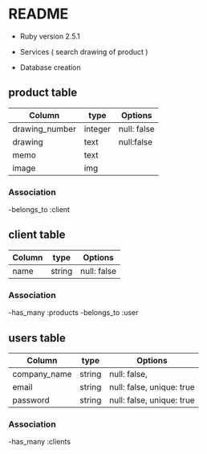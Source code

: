 # README

* Ruby version  2.5.1

* Services ( search drawing of product )

* Database creation

## product table
|Column|type|Options|
|------|----|-------|
|drawing_number|integer|null: false|unique: true|
|drawing|text|null:false
|memo|text|
|image|img|
### Association
-belongs_to :client

## client table
|Column|type|Options|
|------|----|-------|
|name|string|null: false|unique: true|
### Association
-has_many :products
-belongs_to :user


## users table
|Column|type|Options|
|------|----|-------|
|company_name|string|null: false, 
|email|string|null: false, unique: true|
|password|string|null: false, unique: true|
### Association
-has_many :clients






